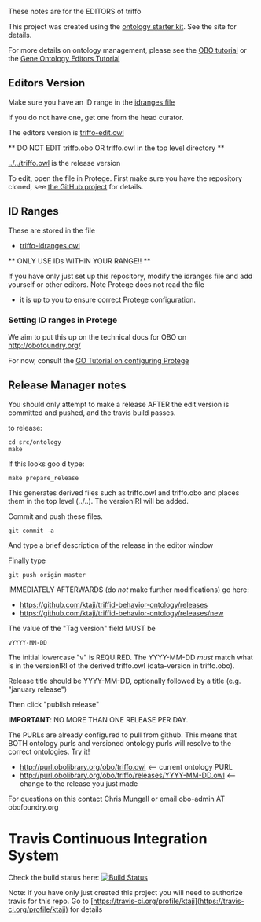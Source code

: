 These notes are for the EDITORS of triffo

This project was created using the [ontology starter kit](https://github.com/cmungall/ontology-starter-kit). See the site for details.

For more details on ontology management, please see the [OBO tutorial](https://github.com/jamesaoverton/obo-tutorial) or the [Gene Ontology Editors Tutorial](go-protege-tutorial.readthedocs.io)

## Editors Version

Make sure you have an ID range in the [idranges file](triffo-idranges.owl)

If you do not have one, get one from the head curator.

The editors version is [triffo-edit.owl](triffo-edit.owl)

** DO NOT EDIT triffo.obo OR triffo.owl in the top level directory **

[../../triffo.owl](../../triffo.owl) is the release version

To edit, open the file in Protege. First make sure you have the repository cloned, see [the GitHub project](https://github.com/ktaji/triffid-behavior-ontology) for details.

## ID Ranges

These are stored in the file

 * [triffo-idranges.owl](triffo-idranges.owl)

** ONLY USE IDs WITHIN YOUR RANGE!! **

If you have only just set up this repository, modify the idranges file
and add yourself or other editors. Note Protege does not read the file
- it is up to you to ensure correct Protege configuration.


### Setting ID ranges in Protege

We aim to put this up on the technical docs for OBO on http://obofoundry.org/

For now, consult the [GO Tutorial on configuring Protege](http://go-protege-tutorial.readthedocs.io/en/latest/Entities.html#new-entities)


## Release Manager notes

You should only attempt to make a release AFTER the edit version is
committed and pushed, and the travis build passes.

to release:

    cd src/ontology
    make

If this looks goo
d type:

    make prepare_release

This generates derived files such as triffo.owl and triffo.obo and places
them in the top level (../..). The versionIRI will be added.

Commit and push these files.

    git commit -a

And type a brief description of the release in the editor window

Finally type

    git push origin master

IMMEDIATELY AFTERWARDS (do *not* make further modifications) go here:

 * https://github.com/ktaji/triffid-behavior-ontology/releases
 * https://github.com/ktaji/triffid-behavior-ontology/releases/new

The value of the "Tag version" field MUST be

    vYYYY-MM-DD

The initial lowercase "v" is REQUIRED. The YYYY-MM-DD *must* match
what is in the versionIRI of the derived triffo.owl (data-version in
triffo.obo).

Release title should be YYYY-MM-DD, optionally followed by a title (e.g. "january release")

Then click "publish release"

__IMPORTANT__: NO MORE THAN ONE RELEASE PER DAY.

The PURLs are already configured to pull from github. This means that
BOTH ontology purls and versioned ontology purls will resolve to the
correct ontologies. Try it!

 * http://purl.obolibrary.org/obo/triffo.owl <-- current ontology PURL
 * http://purl.obolibrary.org/obo/triffo/releases/YYYY-MM-DD.owl <-- change to the release you just made

For questions on this contact Chris Mungall or email obo-admin AT obofoundry.org

# Travis Continuous Integration System

Check the build status here: [![Build Status](https://travis-ci.org/ktaji/triffid-behavior-ontology.svg?branch=master)](https://travis-ci.org/ktaji/triffid-behavior-ontology)

Note: if you have only just created this project you will need to authorize travis for this repo. Go to [https://travis-ci.org/profile/ktaji](https://travis-ci.org/profile/ktaji) for details

